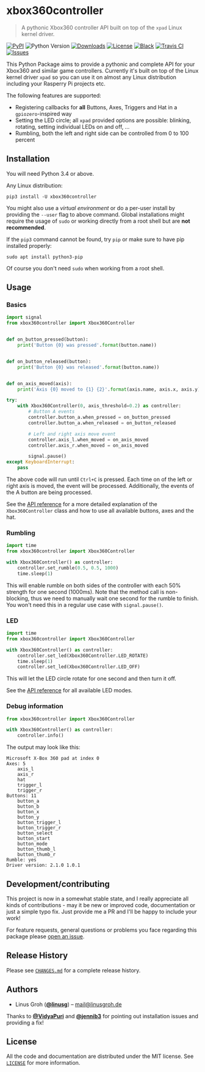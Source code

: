 # xbox360controller
> A pythonic Xbox360 controller API built on top of the `xpad` Linux kernel driver.

[![PyPI](https://img.shields.io/pypi/v/xbox360controller)](https://pypi.org/project/xbox360controller/)
![Python Version](https://img.shields.io/pypi/pyversions/xbox360controller)
[![Downloads](https://pepy.tech/badge/xbox360controller)](https://pepy.tech/project/xbox360controller)
[![License](https://img.shields.io/github/license/linusg/xbox360controller?color=d63e97)](https://github.com/linusg/xbox360controller/blob/master/LICENSE)
[![Black](https://img.shields.io/badge/code%20style-black-000000)](https://github.com/ambv/black)
[![Travis CI](https://api.travis-ci.org/linusg/xbox360controller.svg?branch=master)](https://travis-ci.org/linusg/xbox360controller)
[![Issues](https://img.shields.io/github/issues/linusg/xbox360controller)](https://github.com/linusg/xbox360controller/issues)

This Python Package aims to provide a pythonic and complete API for your Xbox360 and similar game controllers.
Currently it's built on top of the Linux kernel driver `xpad` so you can use it on almost any Linux distribution including your Rasperry Pi projects etc.

The following features are supported:

- Registering callbacks for **all** Buttons, Axes, Triggers and Hat in a `gpiozero`-inspired way
- Setting the LED circle; all `xpad` provided options are possible: blinking, rotating, setting individual LEDs on and off, ...
- Rumbling, both the left and right side can be controlled from 0 to 100 percent

## Installation

You will need Python 3.4 or above.

Any Linux distribution:

```
pip3 install -U xbox360controller
```

You might also use a _virtual environment_ or do a per-user install by providing the `--user` flag to above command.
Global installations might require the usage of `sudo` or working directly from a root shell but are **not recommended**.

If the `pip3` command cannot be found, try `pip` or make sure to have pip installed properly:

```
sudo apt install python3-pip
```

Of course you don't need `sudo` when working from a root shell.

## Usage

### Basics

```python
import signal
from xbox360controller import Xbox360Controller


def on_button_pressed(button):
    print('Button {0} was pressed'.format(button.name))


def on_button_released(button):
    print('Button {0} was released'.format(button.name))


def on_axis_moved(axis):
    print('Axis {0} moved to {1} {2}'.format(axis.name, axis.x, axis.y))

try:
    with Xbox360Controller(0, axis_threshold=0.2) as controller:
        # Button A events
        controller.button_a.when_pressed = on_button_pressed
        controller.button_a.when_released = on_button_released

        # Left and right axis move event
        controller.axis_l.when_moved = on_axis_moved
        controller.axis_r.when_moved = on_axis_moved

        signal.pause()
except KeyboardInterrupt:
    pass
```

The above code will run until `Ctrl+C` is pressed. Each time on of the left or right axis is moved, the event will be processed. Additionally, the events of the A button are being processed.

See the [API reference](https://github.com/linusg/xbox360controller/blob/master/docs/API.md#xbox360controller-parameters) for a more detailed explanation of the `Xbox360Controller` class and how to use all available buttons, axes and the hat.

### Rumbling

```python
import time
from xbox360controller import Xbox360Controller

with Xbox360Controller() as controller:
    controller.set_rumble(0.5, 0.5, 1000)
    time.sleep(1)
```

This will enable rumble on both sides of the controller with each 50% strength for one second (1000ms). Note that the method call is non-blocking, thus we need to manually wait one second for the rumble to finish. You won't need this in a regular use case with `signal.pause()`.

### LED

```python
import time
from xbox360controller import Xbox360Controller

with Xbox360Controller() as controller:
    controller.set_led(Xbox360Controller.LED_ROTATE)
    time.sleep(1)
    controller.set_led(Xbox360Controller.LED_OFF)
```

This will let the LED circle rotate for one second and then turn it off.

See the [API reference](https://github.com/linusg/xbox360controller/blob/master/docs/API.md#led) for all available LED modes.

### Debug information

```python
from xbox360controller import Xbox360Controller

with Xbox360Controller() as controller:
    controller.info()
```

The output may look like this:

```
Microsoft X-Box 360 pad at index 0
Axes: 5
	axis_l
	axis_r
	hat
	trigger_l
	trigger_r
Buttons: 11
	button_a
	button_b
	button_x
	button_y
	button_trigger_l
	button_trigger_r
	button_select
	button_start
	button_mode
	button_thumb_l
	button_thumb_r
Rumble: yes
Driver version: 2.1.0 1.0.1
```

## Development/contributing

This project is now in a somewhat stable state, and I really appreciate all kinds of contributions - may it be new or improved code, documentation or just a simple typo fix.
Just provide me a PR and I'll be happy to include your work!

For feature requests, general questions or problems you face regarding this package please [open an issue](https://github.com/linusg/xbox360controller/issues/new).

## Release History

Please see [`CHANGES.md`](https://github.com/linusg/xbox360controller/blob/master/CHANGES.md) for a complete release history.

## Authors

- Linus Groh ([**@linusg**](https://github.com/linusg/)) – mail@linusgroh.de

Thanks to [**@VidyaPuri**](https://github.com/VidyaPuri/) and [**@jennib3**](https://github.com/jennib3/) for pointing out installation issues and providing a fix!

## License

All the code and documentation are distributed under the MIT license. See [`LICENSE`](https://github.com/linusg/xbox360controller/blob/master/LICENSE) for more information.
